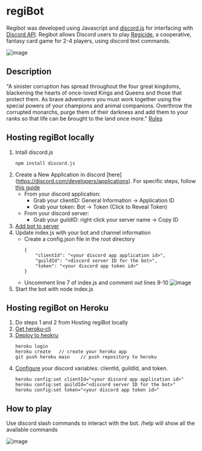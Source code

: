 # regiBot
Regibot was developed using Javascript and [discord.js](https://discord.js.org/#/) for interfacing with [Discord API](https://discord.com/developers/docs/intro). Regibot allows Discord users to play [Regicide](https://boardgamegeek.com/boardgame/307002/regicide), a cooperative, fantasy card game for 2-4 players, using discord text commands.

![image](https://lh3.googleusercontent.com/BCY3YYW78Yj_DJJklR7UeujxG8m0UScx2dT2ETK64elObNnsAwWRq_pSiwpVHnF-LWEMqMhbCM7We4-tpDJws4bkFWYEOALegYgQR59yDC8bly9M3ZwigtGZUtCE_Kwen8P0x40KqQKEQoyj2uWYIEy8iN8aQc-ooPUj5G1LejK2bLoA2rZdsWcCFVv_nnaiBbseqwzZyb1gH0Qte-hJOImqESVJYBZi6kr--MDfYRdaeXl5UvGcYEEBJRcNKSCsg6kjUiSjoHsG00EwqV8uTCw5lrZB6cSszOhW7rMVJ9RLlkMUbWVAfF_1NdZzrnEyEIFZBl5R7OVrPDsYnoW1FPz2pKTheZWRd3jT6yH8hyKfssqNfKRfXukSsBiG0a0f2VeQVcL5PRz2Q7MT49F96UjkSiYd4Dwj0gS-bVNDtgOIPRtaqjzkJSE7Wr1o_Jhkyo3kIPx8MAEecWcatnZli2WOJ2W1AgYkh4kYVtxag9WeT1h7Dv8b2nPE-Pxw4V3054kXiC4rINB0eX69Mdj5F_OcP1pTpbd0dikO6plbLesHno6q34d_sqd_XSeY-e5OXX6H6_iklHs-89rmb7xJOjeCZTpGVAlnNqf6-ju-UnYV5krihtQ_oH-pz3MnWkpMUoOG98E6mnDmgw-KWrz1iJNEJy3XiOoJ2wD2lQVqyFkJLHDBXZVgQnZg7_JEHHArH2SZn1Zs-Pkv53sLSUmBFE0=w475-h544-no?authuser=0)

## Description
"A sinister corruption has spread throughout the four great kingdoms, blackening the hearts of once-loved Kings and Queens and those that protect them. As brave adventurers you must work together using the special powers of your champions and animal companions. Overthrow the corrupted monarchs, purge them of their darkness
and add them to your ranks so that life can be brought to the land once more."
[Rules](https://www.badgersfrommars.com/assets/RegicideRulesA4.pdf)

## Hosting regiBot locally
1. Intall discord.js
    ```
    npm install discord.js
    ```
2. Create a New Application in discord [here] (https://discord.com/developers/applications). For specific steps, follow [this guide](https://discordjs.guide/preparations/setting-up-a-bot-application.html)
    - From your discord application:
        - Grab your clientID: General Information -> Application ID
        - Grab your token: Bot -> Token (Click to Reveal Token)
    - From your discord server:
        - Grab your guildID: right click your server name -> Copy ID
3. [Add bot to server](https://discordjs.guide/preparations/adding-your-bot-to-servers.html#bot-invite-links)
4. Update index.js with your bot and channel information
    - Create a config.json file in the root directory
        ```
        {
            "clientId": "<your discord app application id>",
            "guildId": "<discord server ID for the bot>",
            "token": "<your discord app token id>"
        }
        ```
    - Uncomment line 7 of index.js and comment out lines 9-10
    ![image](https://lh3.googleusercontent.com/RVqAg7Cy_KD264FHYdAKziSdMq4iwnKn5OVKlY3MGlBXdzIBz9-TkXZIcF2dETo5lKwZeQv4mrkmpMm2hqwuWBMWYsVIPzjCiaVLMlQECJDb_apPsU7EzIi4SSLBZ9nNlrubDraUQYkYsZhUnKYYXmvei3nx-68fs_9dK9YgCoh681gPIetDxVOk6Iyd1G_94HBMUSeAUHstgKoAtaJj2V7ePjgSqY8EMkwDB58Ui3w4g3aICsy1tFEhsakfv-guFkE11021Zg0eF5RsHT1lV8RID_f-CgiMz92UhN9lqWmJ_bK53E6iWUjGMDQ4vCoU93uXxnMpx8_k2yLFecyZqZjLSRCj1aJcZXWazgVVPahkKgJ3WJQNaiHJt-20aZ7ngUIwPysabPFjKehqyiwI2Tap7VF-B_0QUoyHuSNVauunS83cw5A9Lbr-1dntqAquzSXu9C7L6D7uK96qRoAA3Ywh7dDVCbpMA-43OK8BvXF2u0Vv2-baoW2W1eNQ2mOwfUfDiESo93oJvkf-XV_yw3Ry2as_4gSrG76Kw5oMsoVUmqov-ajFi-AM-NZtopV4xWQVIzptRRzkP3D-asRKeLiTbdHNrcZOWdcNcthF-yHJ3HdPAPXIxIJPcmstEGwy8g_Qpw_pSDnvT9c7nmCj-CfBFJerg7jOCI98LDMD70oBFzMGpnUpbL3PMIyhmIN_5T6om-zvw5z05IYx-QHfziw=w607-h192-no?authuser=0)
4. Start the bot with node index.js

## Hosting regiBot on Heroku
1. Do steps 1 and 2 from Hosting regiBot locally
2. [Get heroku-cli](https://devcenter.heroku.com/articles/heroku-cli)
3. [Deploy to heokru](https://devcenter.heroku.com/articles/deploying-nodejs#deploy-your-application-to-heroku)
    ```
    heroku login
    heroku create   // create your heroku app
    git push heroku main    // push repository to heroku
    ```
4. [Configure](https://devcenter.heroku.com/articles/config-vars#managing-config-vars) your discord variables: clientId, guildId, and token.
    ```
    heroku config:set clientId="<your discord app application id>"
    heroku config:set guildId="<discord server ID for the bot>"
    heroku config:set token="<your discord app token id>"
    ```

## How to play
Use discord slash commands to interact with the bot.
/help will show all the available commands

![image](https://lh3.googleusercontent.com/B8Gm-j9EHCEMoefuVhRRxhXNM7bWvMKCvzvKwIrhMtMjCNxThcREZt0EOCLmymb2CmQZRW53lcgx2pjWV8tyoUy3Ap1EvscOVcikpc7otbmcY5Xtlo4bDwlPmeDAS90kQKYxLdhBDwTW1JnvJ1s50XQ0lKozGOUzq4glg4xppHbPtmYbRAwTGTbwqI6qhefl-dkPGYu08D_mr9dKy4S7YlMUe5mGrz7147HriE5ouIq7XyvbwY3RqjB27gfI1ZzAjRExOVfQlnw3EA6ZsiPHMjvoTbNcTCkkyR0E64wae5q1qsfJok5sRChKxr7xZ3bzd7JRivFti7WI01Hk43LHE4Nt-Lm9wOalPARgKdzjJWaKh_xmYK6jFeIZdXyMGmL1fLEIe7jzMBGby0O6JEjHf80m-Q6C0jukioos1Xilf-DtVTTiFsQ-rwaY7CwgCnf8PKtAb3yEGA6C2-ST2bb3EvTJ41MT8LLv9NhKqmE6qRBHsIpSEaPaQ4uewC2MATjZXWms5uO39MEyXDOt9yqw02drdNS0Zz2e-vDVazcBo6UJPeqFvd8ACww_VDk_ZI-Q0tpAukPnGIJZpTEy3feLa_piiEk-MoStfS2H-vD4tWfz8H56juLzC5pYyMs1--9oIhIiqXaSySvbWW9hmoufP0SDPMIb42D6xILvgHfCsbEd-w0Wa37fZxAfNwFQYgJPVQnc_hhWhWrsoSGb-OC-sNQ=w482-h655-no?authuser=0)
